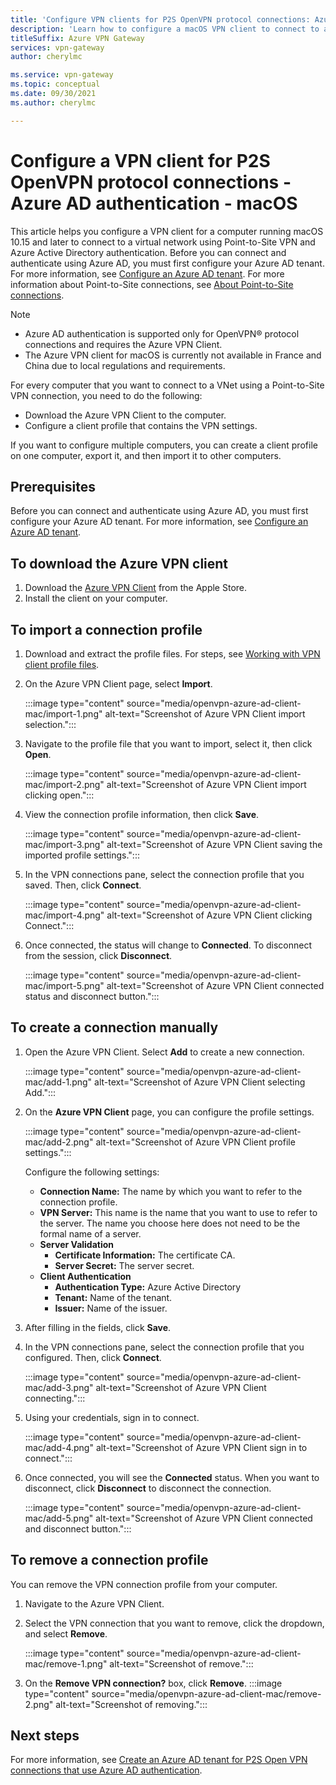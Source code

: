 ```yaml
---
title: 'Configure VPN clients for P2S OpenVPN protocol connections: Azure AD authentication: macOS'
description: 'Learn how to configure a macOS VPN client to connect to a virtual network using VPN Gateway Point-to-Site and Azure Active Directory authentication.'
titleSuffix: Azure VPN Gateway
services: vpn-gateway
author: cherylmc

ms.service: vpn-gateway
ms.topic: conceptual
ms.date: 09/30/2021
ms.author: cherylmc

---
```

# Configure a VPN client for P2S OpenVPN protocol connections - Azure AD authentication - macOS

This article helps you configure a VPN client for a computer running macOS 10.15 and later to connect to a virtual network using Point-to-Site VPN and Azure Active Directory authentication. Before you can connect and authenticate using Azure AD, you must first configure your Azure AD tenant. For more information, see [Configure an Azure AD tenant](openvpn-azure-ad-tenant.md). For more information about Point-to-Site connections, see [About Point-to-Site connections](point-to-site-about.md).

> [!NOTE]
> * Azure AD authentication is supported only for OpenVPN® protocol connections and requires the Azure VPN Client.
> * The Azure VPN client for macOS is currently not available in France and China due to local regulations and requirements.
>

For every computer that you want to connect to a VNet using a Point-to-Site VPN connection, you need to do the following:
 
* Download the Azure VPN Client to the computer.
* Configure a client profile that contains the VPN settings. 

If you want to configure multiple computers, you can create a client profile on one computer, export it, and then import it to other computers.

## Prerequisites

Before you can connect and authenticate using Azure AD, you must first configure your Azure AD tenant. For more information, see [Configure an Azure AD tenant](openvpn-azure-ad-tenant.md).

## <a name="download"></a>To download the Azure VPN client

1. Download the [Azure VPN Client](https://apps.apple.com/us/app/azure-vpn-client/id1553936137) from the Apple Store.
1. Install the client on your computer.

## <a name="import"></a>To import a connection profile

1. Download and extract the profile files. For steps, see [Working with VPN client profile files](about-vpn-profile-download.md).
1. On the Azure VPN Client page, select **Import**.

   :::image type="content" source="media/openvpn-azure-ad-client-mac/import-1.png" alt-text="Screenshot of Azure VPN Client import selection.":::
1. Navigate to the profile file that you want to import, select it, then click **Open**.

   :::image type="content" source="media/openvpn-azure-ad-client-mac/import-2.png" alt-text="Screenshot of Azure VPN Client import clicking open.":::
1. View the connection profile information, then click **Save**.

   :::image type="content" source="media/openvpn-azure-ad-client-mac/import-3.png" alt-text="Screenshot of Azure VPN Client saving the imported profile settings.":::
1. In the VPN connections pane, select the connection profile that you saved. Then, click **Connect**.

   :::image type="content" source="media/openvpn-azure-ad-client-mac/import-4.png" alt-text="Screenshot of Azure VPN Client clicking Connect.":::
1. Once connected, the status will change to **Connected**. To disconnect from the session, click **Disconnect**.

   :::image type="content" source="media/openvpn-azure-ad-client-mac/import-5.png" alt-text="Screenshot of Azure VPN Client connected status and disconnect button.":::

## <a name="manual"></a>To create a connection manually

1. Open the Azure VPN Client. Select **Add** to create a new connection.

   :::image type="content" source="media/openvpn-azure-ad-client-mac/add-1.png" alt-text="Screenshot of Azure VPN Client selecting Add.":::

1. On the **Azure VPN Client** page, you can configure the profile settings.

   :::image type="content" source="media/openvpn-azure-ad-client-mac/add-2.png" alt-text="Screenshot of Azure VPN Client profile settings.":::

   Configure the following settings:

   * **Connection Name:** The name by which you want to refer to the connection profile.
   * **VPN Server:** This name is the name that you want to use to refer to the server. The name you choose here does not need to be the formal name of a server.
   * **Server Validation**
     * **Certificate Information:** The certificate CA.
     * **Server Secret:** The server secret.
   * **Client Authentication**
     * **Authentication Type:** Azure Active Directory
     * **Tenant:** Name of the tenant.
     * **Issuer:** Name of the issuer.
1. After filling in the fields, click **Save**.
1. In the VPN connections pane, select the connection profile that you configured. Then, click **Connect**.

   :::image type="content" source="media/openvpn-azure-ad-client-mac/add-3.png" alt-text="Screenshot of Azure VPN Client connecting.":::
1. Using your credentials, sign in to connect.

   :::image type="content" source="media/openvpn-azure-ad-client-mac/add-4.png" alt-text="Screenshot of Azure VPN Client sign in to connect.":::
1. Once connected, you will see the **Connected** status. When you want to disconnect, click **Disconnect** to disconnect the connection.

   :::image type="content" source="media/openvpn-azure-ad-client-mac/add-5.png" alt-text="Screenshot of Azure VPN Client connected and disconnect button.":::

## <a name="remove"></a>To remove a connection profile

You can remove the VPN connection profile from your computer. 

1. Navigate to the Azure VPN Client.
1. Select the VPN connection that you want to remove, click the dropdown, and select **Remove**.

   :::image type="content" source="media/openvpn-azure-ad-client-mac/remove-1.png" alt-text="Screenshot of remove.":::
1. On the **Remove VPN connection?** box, click **Remove**.
   :::image type="content" source="media/openvpn-azure-ad-client-mac/remove-2.png" alt-text="Screenshot of removing.":::

## Next steps

For more information, see [Create an Azure AD tenant for P2S Open VPN connections that use Azure AD authentication](openvpn-azure-ad-tenant.md).
